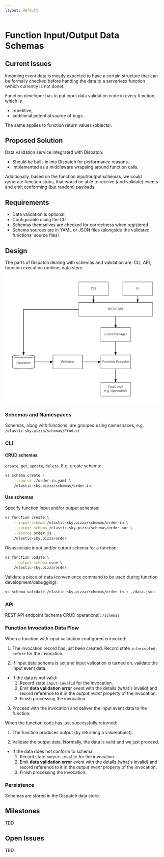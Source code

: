 ```yaml
---
layout: default
---
```

# Function Input/Output Data Schemas

## Current Issues

Incoming event data is mostly expected to have a certain structure that can be formally checked before handing the data
to a serverless function (which currently is not done).

Function developer has to put input data validation code in every function, which is
  - repetitive,
  - additional potential source of bugs.

The same applies to function return values (objects).

## Proposed Solution

Data validation service integrated with Dispatch.
  - Should be built-in into Dispatch for performance reasons.
  - Implemented as a middleware wrapping around function calls.

Additionally, based on the function input/output schemas, we could generate function stubs, that would be able to
receive (and validate) events and emit conforming (but random) payloads.


## Requirements

  - Data validation is optional
  - Configurable using the CLI
  - Schemas themselves are checked for correctness when registered
  - Schema sources are in YAML or JSON files (alongside the validated functions' source files)


## Design

The parts of Dispatch dealing with schemas and validation are: CLI, API, function execution runtime, data store.

![function-schema-validation](function-schema-validation.png  "Validation Design")


### Schemas and Namespaces

Schemas, along with functions, are grouped using namespaces, e.g. `/elastic-sky.pizza/schemas/Product`

### CLI

#### CRUD schemas

`create`, `get`, `update`, `delete`. E.g. create schema:

```bash
vs schema create \
    --source ./order-in.yaml \
    /elastic-sky.pizza/schemas/order-in
```

#### Use schemas

Specify function input and/or output schemas:
```bash
vs function create \
    --input-schema /elastic-sky.pizza/schemas/order-in \
    --output-schema /elastic-sky.pizza/schemas/order-out \
    --source order.js
    /elastic-sky.pizza/order
```

Disassociate input and/or output schema for a function:
```bash
vs function update \
    --output-schema none \
    /elastic-sky.pizza/order
```

Validate a piece of data (convenience command to be used during function development/debugging):
```bash
vs schema validate /elastic-sky.pizza/schemas/order-in < ./data.json
```

### API

REST API endpoint (schema CRUD operations): `/schemas`


### Function Invocation Data Flow

When a function with input validation configured is invoked:

1. The invocation record has just been created. Record state `intercepted-before` for the invocation.

2. If input data schema is set and input validation is turned on, validate the input event data.
  - If the data is not valid:
    1. Record state `input-invalid` for the invocation.
    2. Emit **data validation error** event with the details (what's invalid) and record reference to it in the _output
       event_ property of the invocation.
    3. Finish processing the invocation.

3. Proceed with the invocation and deliver the input event data to the function.


When the function code has just successfully returned:

1. The function produces output (by returning a value/object).

2. Validate the output data. Normally, the data is valid and we just proceed.
  - If the data does not conform to schema:
    1. Record state `output-invalid` for the invocation.
    2. Emit **data validation error** event with the details (what's invalid) and record reference to it in the _output
       event_ property of the invocation.
    3. Finish processing the invocation.

### Persistence

Schemas are stored in the Dispatch data store.

## Milestones

TBD

## Open Issues

TBD
